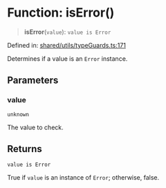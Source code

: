 # Function: isError()

> **isError**(`value`): `value is Error`

Defined in: [shared/utils/typeGuards.ts:171](https://github.com/Nick2bad4u/Uptime-Watcher/blob/main/shared/utils/typeGuards.ts#L171)

Determines if a value is an `Error` instance.

## Parameters

### value

`unknown`

The value to check.

## Returns

`value is Error`

True if `value` is an instance of `Error`; otherwise, false.
